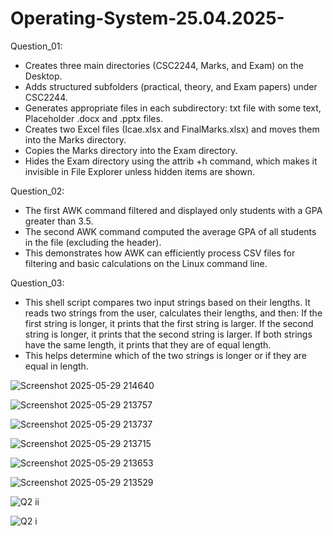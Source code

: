 # Operating-System-25.04.2025-

Question_01:
* Creates three main directories (CSC2244, Marks, and Exam) on the Desktop.
* Adds structured subfolders (practical, theory, and Exam papers) under CSC2244.
* Generates appropriate files in each subdirectory:
      txt file with some text,
      Placeholder .docx and .pptx files.
* Creates two Excel files (Icae.xlsx and FinalMarks.xlsx) and moves them into the Marks directory.
* Copies the Marks directory into the Exam directory.
* Hides the Exam directory using the attrib +h command, which makes it invisible in File Explorer unless hidden items are shown.

Question_02:
* The first AWK command filtered and displayed only students with a GPA greater than 3.5.
* The second AWK command computed the average GPA of all students in the file (excluding the header).
* This demonstrates how AWK can efficiently process CSV files for filtering and basic calculations on the Linux command line.

Question_03:
* This shell script compares two input strings based on their lengths. It reads two strings from the user, calculates their lengths, and then:
    If the first string is longer, it prints that the first string is larger.
    If the second string is longer, it prints that the second string is larger.
    If both strings have the same length, it prints that they are of equal length.
* This helps determine which of the two strings is longer or if they are equal in length.


![Screenshot 2025-05-29 214640](https://github.com/user-attachments/assets/156ac5cc-7469-4079-89f9-03515d4a9e7a)

![Screenshot 2025-05-29 213757](https://github.com/user-attachments/assets/e50cd408-5900-4196-b5f7-c55a6452be74)

![Screenshot 2025-05-29 213737](https://github.com/user-attachments/assets/78fe4a5d-0ea0-4fa1-a5e4-a884a2ca36a1)

![Screenshot 2025-05-29 213715](https://github.com/user-attachments/assets/8bee4139-8350-4f5a-ac09-103b4a16c681)

![Screenshot 2025-05-29 213653](https://github.com/user-attachments/assets/6e6c3b72-1936-4e3a-8d5a-a4c48cfa2d3b)

![Screenshot 2025-05-29 213529](https://github.com/user-attachments/assets/f02826df-8e65-46f1-8a8d-05c07776897f)

![Q2 ii](https://github.com/user-attachments/assets/555f1f11-b809-4464-8e25-c5a5f41ee0a1)

![Q2 i](https://github.com/user-attachments/assets/88a95233-eb9d-4fcc-a0d0-ca13b0dafb21)
